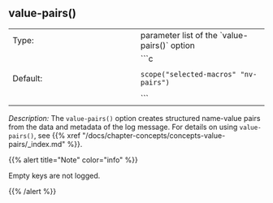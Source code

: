 ---
---
<!-- DISCLAIMER: This file is based on the syslog-ng Open Source Edition documentation https://github.com/balabit/syslog-ng-ose-guides/commit/2f4a52ee61d1ea9ad27cb4f3168b95408fddfdf2 and is used under the terms of The syslog-ng Open Source Edition Documentation License. The file has been modified by Axoflow. -->

## value-pairs()

<table>
<colgroup>
<col style="width: 50%" />
<col style="width: 50%" />
</colgroup>
<tbody>
<tr class="odd">
<td>Type:</td>
<td>parameter list of the `value-pairs()` option</td>
</tr>
<tr class="even">
<td>Default:</td>
<td>```c
<pre><code>scope(&quot;selected-macros&quot; &quot;nv-pairs&quot;)</code></pre>
```</td>
</tr>
</tbody>
</table>

*Description:* The `value-pairs()` option creates structured name-value pairs from the data and metadata of the log message. For details on using `value-pairs()`, see {{% xref "/docs/chapter-concepts/concepts-value-pairs/_index.md" %}}.

{{% alert title="Note" color="info" %}}

Empty keys are not logged.

{{% /alert %}}

